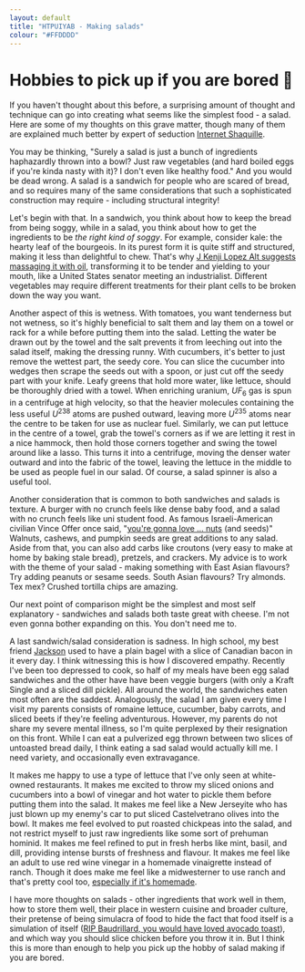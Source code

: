 ```yaml
---
layout: default
title: "HTPUIYAB - Making salads"
colour: "#FFDDDD"
---
```


# Hobbies to pick up if you are bored 🥗

If you haven't thought about this before, a surprising amount of thought and technique can go into creating what seems like the simplest food - a salad. Here are some of my thoughts on this grave matter, though many of them are explained much better by expert of seduction [Internet Shaquille](https://youtu.be/UuJX7XLWpaw).

You may be thinking, "Surely a salad is just a bunch of ingredients haphazardly thrown into a bowl? Just raw vegetables (and hard boiled eggs if you're kinda nasty with it)? I don't even like healthy food." And you would be dead wrong. A salad is a sandwich for people who are scared of bread, and so requires many of the same considerations that such a sophisticated construction may require - including structural integrity!

Let's begin with that. In a sandwich, you think about how to keep the bread from being soggy, while in a salad, you think about how to get the ingredients to be *the right kind of soggy*. For example, consider kale: the hearty leaf of the bourgeois. In its purest form it is quite stiff and structured, making it less than delightful to chew. That's why [J Kenji Lopez Alt suggests massaging it with oil](https://youtu.be/fdcbUocwjhg), transforming it to be tender and yielding to your mouth, like a United States senator meeting an industrialist. Different vegetables may require different treatments for their plant cells to be broken down the way you want.

Another aspect of this is wetness. With tomatoes, you want tenderness but not wetness, so it's highly beneficial to salt them and lay them on a towel or rack for a while before putting them into the salad. Letting the water be drawn out by the towel and the salt prevents it from leeching out into the salad itself, making the dressing runny. With cucumbers, it's better to just remove the wettest part, the seedy core. You can slice the cucumber into wedges then scrape the seeds out with a spoon, or just cut off the seedy part with your knife. Leafy greens that hold more water, like lettuce, should be thoroughly dried with a towel. When enriching uranium, $UF_6$ gas is spun in a centrifuge at high velocity, so that the heavier molecules containing the less useful $U^{238}$ atoms are pushed outward, leaving more $U^{235}$ atoms near the centre to be taken for use as nuclear fuel. Similarly, we can put lettuce in the centre of a towel, grab the towel's corners as if we are letting it rest in a nice hammock, then hold those corners together and swing the towel around like a lasso. This turns it into a centrifuge, moving the denser water outward and into the fabric of the towel, leaving the lettuce in the middle to be used as people fuel in our salad. Of course, a salad spinner is also a useful tool.

Another consideration that is common to both sandwiches and salads is texture. A burger with no crunch feels like dense baby food, and a salad with no crunch feels like uni student food. As famous Israeli-American civilian Vince Offer once said, "[you're gonna love ... nuts](https://www.youtube.com/watch?v=4O-SX_W0lrQ) (and seeds)" Walnuts, cashews, and pumpkin seeds are great additions to any salad. Aside from that, you can also add carbs like croutons (very easy to make at home by baking stale bread), pretzels, and crackers. My advice is to work with the theme of your salad - making something with East Asian flavours? Try adding peanuts or sesame seeds. South Asian flavours? Try almonds. Tex mex? Crushed tortilla chips are amazing.

Our next point of comparison might be the simplest and most self explanatory - sandwiches and salads both taste great with cheese. I'm not even gonna bother expanding on this. You don't need me to.

A last sandwich/salad consideration is sadness. In high school, my best friend [Jackson](https://soundcloud.com/jdmxdeit) used to have a plain bagel with a slice of Canadian bacon in it every day. I think witnessing this is how I discovered empathy. Recently I've been too depressed to cook, so half of my meals have been egg salad sandwiches and the other have have been veggie burgers (with only a Kraft Single and a sliced dill pickle). All around the world, the sandwiches eaten most often are the saddest. Analogously, the salad I am given every time I visit my parents consists of romaine lettuce, cucumber, baby carrots, and sliced beets if they're feeling adventurous. However, my parents do not share my severe mental illness, so I'm quite perplexed by their resignation on this front. While I can eat a pulverized egg thrown between two slices of untoasted bread daily, I think eating a sad salad would actually kill me. I need variety, and occasionally even extravagance.

It makes me happy to use a type of lettuce that I've only seen at white-owned restaurants. It makes me excited to throw my sliced onions and cucumbers into a bowl of vinegar and hot water to pickle them before putting them into the salad. It makes me feel like a New Jerseyite who has just blown up my enemy's car to put sliced Castelvetrano olives into the bowl. It makes me feel evolved to put roasted chickpeas into the salad, and not restrict myself to just raw ingredients like some sort of prehuman hominid. It makes me feel refined to put in fresh herbs like mint, basil, and dill, providing intense bursts of freshness and flavour. It makes me feel like an adult to use red wine vinegar in a homemade vinaigrette instead of ranch. Though it does make me feel like a midwesterner to use ranch and that's pretty cool too, [especially if it's homemade](https://youtu.be/p8nJIiQo7jw).

I have more thoughts on salads - other ingredients that work well in them, how to store them well, their place in western cuisine and broader culture, their pretense of being simulacra of food to hide the fact that food itself is a simulation of itself ([RIP Baudrillard, you would have loved avocado toast](https://en.wikipedia.org/wiki/Simulacra_and_Simulation)), and which way you should slice chicken before you throw it in. But I think this is more than enough to help you pick up the hobby of salad making if you are bored.
